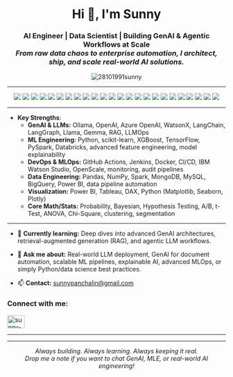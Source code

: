 
<h1 align="center">Hi 👋, I'm Sunny</h1>
<h3 align="center">
  AI Engineer | Data Scientist | Building GenAI & Agentic Workflows at Scale<br>
  <em>From raw data chaos to enterprise automation, I architect, ship, and scale real-world AI solutions.</em>
</h3>

<p align="center">
  <img src="https://komarev.com/ghpvc/?username=28101991sunny&label=Profile%20views&color=36bcf7&style=flat" alt="28101991sunny" />
</p>

---

<!-- Dynamic Badges -->
<p align="center">
  <!-- LLM & GenAI -->
  <img src="https://img.shields.io/badge/OpenAI-412991?style=for-the-badge&logo=openai&logoColor=white"/>
  <img src="https://img.shields.io/badge/Ollama-212121?style=for-the-badge&logoColor=white"/>
  <img src="https://img.shields.io/badge/LangChain-025F43?style=for-the-badge"/>
  <img src="https://img.shields.io/badge/Azure%20OpenAI-0078D4?style=for-the-badge&logo=microsoftazure&logoColor=white"/>
  <img src="https://img.shields.io/badge/WatsonX-052FAD?style=for-the-badge&logo=ibm&logoColor=white"/>
  <img src="https://img.shields.io/badge/Llama-4267B2?style=for-the-badge&logo=meta&logoColor=white"/>
  <img src="https://img.shields.io/badge/RAG-161B22?style=for-the-badge"/>
  <!-- ML/DS Stack -->
  <img src="https://img.shields.io/badge/Python-3776AB?style=for-the-badge&logo=python&logoColor=white"/>
  <img src="https://img.shields.io/badge/scikit--learn-F7931E?style=for-the-badge&logo=scikitlearn&logoColor=white"/>
  <img src="https://img.shields.io/badge/TensorFlow-FF6F00?style=for-the-badge&logo=tensorflow&logoColor=white"/>
  <img src="https://img.shields.io/badge/PyTorch-EE4C2C?style=for-the-badge&logo=pytorch&logoColor=white"/>
  <img src="https://img.shields.io/badge/Spark-E25A1C?style=for-the-badge&logo=apachespark&logoColor=white"/>
  <img src="https://img.shields.io/badge/Databricks-FF3621?style=for-the-badge&logo=databricks&logoColor=white"/>
  <!-- DevOps/Cloud -->
  <img src="https://img.shields.io/badge/AWS-232F3E?style=for-the-badge&logo=amazonaws&logoColor=white"/>
  <img src="https://img.shields.io/badge/Azure-0078D4?style=for-the-badge&logo=microsoftazure&logoColor=white"/>
  <img src="https://img.shields.io/badge/GCP-4285F4?style=for-the-badge&logo=googlecloud&logoColor=white"/>
  <img src="https://img.shields.io/badge/GitHub-181717?style=for-the-badge&logo=github&logoColor=white"/>
  <img src="https://img.shields.io/badge/Docker-2496ED?style=for-the-badge&logo=docker&logoColor=white"/>
  <img src="https://img.shields.io/badge/Jenkins-D24939?style=for-the-badge&logo=jenkins&logoColor=white"/>
  <!-- Data/BI -->
  <img src="https://img.shields.io/badge/PowerBI-F2C811?style=for-the-badge&logo=powerbi&logoColor=black"/>
  <img src="https://img.shields.io/badge/Tableau-E97627?style=for-the-badge&logo=tableau&logoColor=white"/>
  <img src="https://img.shields.io/badge/MySQL-4479A1?style=for-the-badge&logo=mysql&logoColor=white"/>
  <img src="https://img.shields.io/badge/MongoDB-47A248?style=for-the-badge&logo=mongodb&logoColor=white"/>
  <img src="https://img.shields.io/badge/BigQuery-4285F4?style=for-the-badge&logo=googlebigquery&logoColor=white"/>
</p>

---


<!-- Summary & About -->
- **Key Strengths**:
    - **GenAI & LLMs:** Ollama, OpenAI, Azure OpenAI, WatsonX, LangChain, LangGraph, Llama, Gemma, RAG, LLMOps
    - **ML Engineering:** Python, scikit-learn, XGBoost, TensorFlow, PySpark, Databricks, advanced feature engineering, model explainability
    - **DevOps & MLOps:** GitHub Actions, Jenkins, Docker, CI/CD, IBM Watson Studio, OpenScale, monitoring, audit pipelines
    - **Data Engineering:** Pandas, NumPy, Spark, MongoDB, MySQL, BigQuery, Power BI, data pipeline automation
    - **Visualization:** Power BI, Tableau, DAX, Python (Matplotlib, Seaborn, Plotly)
    - **Core Math/Stats:** Probability, Bayesian, Hypothesis Testing, A/B, t-Test, ANOVA, Chi-Square, clustering, segmentation

---

- 🌱 **Currently learning:** Deep dives into advanced GenAI architectures, retrieval-augmented generation (RAG), and agentic LLM workflows.

- 💬 **Ask me about:** Real-world LLM deployment, GenAI for document automation, scalable ML pipelines, explainable AI, advanced MLOps, or simply Python/data science best practices.

- 📫 **Contact:** sunnypanchalin@gmail.com

<h3 align="left">Connect with me:</h3>
<p align="left">
  <a href="https://www.linkedin.com/in/sunny-r-panchal/" target="blank">
    <img align="center" src="https://raw.githubusercontent.com/rahuldkjain/github-profile-readme-generator/master/src/images/icons/Social/linked-in-alt.svg" alt="sunny-panchal-3b902081" height="30" width="40" />
  </a>
</p>

---
<!-- Uncomment for light mode:
<p align="center">
  <img src="https://github-readme-stats.vercel.app/api?username=28101991sunny&show_icons=true&theme=default"/>
  <img src="https://github-readme-streak-stats.herokuapp.com/?user=28101991sunny&theme=default"/>
</p>
-->


---

<p align="center">
  <i>Always building. Always learning. Always keeping it real.<br>
  Drop me a note if you want to chat GenAI, MLE, or real-world AI engineering!</i>
</p>

